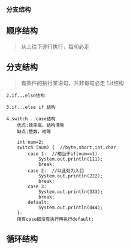 ### 分支结构

## 顺序结构
>从上往下逐行执行，每句必走

## 分支结构
>有条件的执行某语句，并非每句必走
	1.if结构
	
	2.if...else结构
	
	3.if...else if 结构
	
	4.switch...case结构
		优点:效率高，结构清晰
		缺点:整数，相等
		
		int num=2;
		switch (num) {  //byte,short,int,char
			case 1:  //相当于if(num==1)
				System.out.println(111); 
				break;
			case 2:  //以此处为入口
				System.out.println(222);
				break;
			case 3:
				System.out.println(333);
				break;
			default:
				System.out.println(444);
		}-
		所有case都没有执行再执行default;
		

## 循环结构


